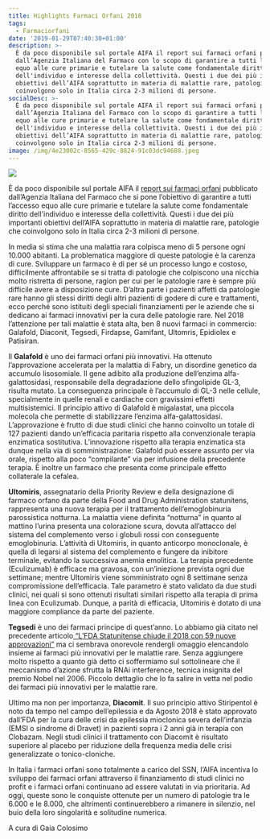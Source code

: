 ```yaml
---
title: Highlights Farmaci Orfani 2018
tags:
  - Farmaciorfani
date: '2019-01-29T07:40:30+01:00'
description: >-
  È da poco disponibile sul portale AIFA il report sui farmaci orfani pubblicato
  dall’Agenzia Italiana del Farmaco con lo scopo di garantire a tutti l’accesso
  equo alle cure primarie e tutelare la salute come fondamentale diritto
  dell'individuo e interesse della collettività. Questi i due dei più importanti
  obiettivi dell’AIFA soprattutto in materia di malattie rare, patologie che
  coinvolgono solo in Italia circa 2-3 milioni di persone.
socialDesc: >-
  È da poco disponibile sul portale AIFA il report sui farmaci orfani pubblicato
  dall’Agenzia Italiana del Farmaco con lo scopo di garantire a tutti l’accesso
  equo alle cure primarie e tutelare la salute come fondamentale diritto
  dell'individuo e interesse della collettività. Questi i due dei più importanti
  obiettivi dell’AIFA soprattutto in materia di malattie rare, patologie che
  coinvolgono solo in Italia circa 2-3 milioni di persone.
image: /img/4e23002c-8565-429c-8824-91c03dc94688.jpeg
---
```

![](/img/4e23002c-8565-429c-8824-91c03dc94688.jpeg)

È da poco disponibile sul portale AIFA il [report sui farmaci orfani](http://www.aifa.gov.it/sites/default/files/Report-AIFA_Farmaci_orfani.pdf) pubblicato dall’Agenzia Italiana del Farmaco che si pone l’obiettivo di garantire a tutti l’accesso equo alle cure primarie e tutelare la salute come fondamentale diritto dell'individuo e interesse della collettività. Questi i due dei più importanti obiettivi dell’AIFA soprattutto in materia di malattie rare, patologie che coinvolgono solo in Italia circa 2-3 milioni di persone.

In media si stima che una malattia rara colpisca meno di 5 persone ogni 10.000 abitanti. La problematica maggiore di queste patologie è la carenza di cure. Sviluppare un farmaco è di per sé un processo lungo e costoso, difficilmente affrontabile se si tratta di patologie che colpiscono una nicchia molto ristretta di persone, ragion per cui per le patologie rare è sempre più difficile avere a disposizione cure. D’altra parte i pazienti affetti da patologie rare hanno gli stessi diritti degli altri pazienti di godere di cure e trattamenti, ecco perché sono istituiti degli speciali finanziamenti per le aziende che si dedicano ai farmaci innovativi per la cura delle patologie rare. Nel 2018 l’attenzione per tali malattie è stata alta, ben 8 nuovi farmaci in commercio: Galafold, Diaconit, Tegsedi, Firdapse, Gamifant, Ultomris, Epidiolex e Patisiran.

Il **Galafold** è uno dei farmaci orfani più innovativi. Ha ottenuto l’approvazione accelerata per la malattia di Fabry, un disordine genetico da accumulo lisosomiale. Il gene adibito alla produzione dell’enzima alfa-galattosidasi, responsabile della degradazione dello sfingolipide GL-3, risulta mutato. La conseguenza principale è l’accumulo di GL-3 nelle cellule, specialmente in quelle renali e cardiache con gravissimi effetti multisistemici. Il principio attivo di Galafold è migalastat, una piccola molecola che permette di stabilizzare l’enzima alfa-galattosidasi. L’approvazione è frutto di due studi clinici che hanno coinvolto un totale di 127 pazienti dando un’efficacia paritaria rispetto alla convenzionale terapia enzimatica sostitutiva. L’innovazione rispetto alla terapia enzimatica sta dunque nella via di somministrazione: Galafold può essere assunto per via orale, rispetto alla poco “compilante” via per infusione della precedente terapia. È inoltre un farmaco che presenta come principale effetto collaterale la cefalea.

**Ultomiris**, assegnatario della Priority Review e della designazione di farmaco orfano da parte della Food and Drug Administration statunitens, rappresenta una nuova terapia per il trattamento dell’emoglobinuria parossistica notturna. La malattia viene definita “notturna” in quanto al mattino l’urina presenta una colorazione scura, dovuta all’attacco del sistema del complemento verso i globuli rossi con conseguente emoglobinuria. L’attività di Ultomiris, in quanto anticorpo monoclonale, è quella di legarsi al sistema del complemento e fungere da inibitore terminale, evitando la successiva anemia emolitica. La terapia precedente (Eculizumab) è efficace ma gravosa, con un’iniezione prevista ogni due settimane; mentre Ultomiris viene somministrato ogni 8 settimane senza compromissione dell’efficacia. Tale parametro è stato validato da due studi clinici, nei quali si sono ottenuti risultati similari rispetto alla terapia di prima linea con Eculizumab. Dunque, a parità di efficacia, Ultomiris è dotato di una maggiore compliance da parte del paziente.

**Tegsedi** è uno dei farmaci principe di quest’anno. Lo abbiamo già citato nel precedente articolo[ “L’FDA Statunitense chiude il 2018 con 59 nuove approvazioni”](https://www.farmaceuticayounger.science/blog/2019/01/lfda-statunitense-chiude-il-2018-con-59-nuove-approvazioni/) ma ci sembrava onorevole rendergli omaggio elencandolo insieme ai farmaci più innovativi per le malattie rare. Senza aggiungere molto rispetto a quanto già detto ci soffermiamo sul sottolineare che il meccanismo d’azione sfrutta la RNAi interference, tecnica insignita del premio Nobel nel 2006. Piccolo dettaglio che lo fa salire in vetta nel podio dei farmaci più innovativi per le malattie rare.

Ultimo ma non per importanza, **Diacomit**. Il suo principio attivo Stiripentol è noto da tempo nel campo dell’epilessia e da Agosto 2018 è stato approvato dall’FDA per la cura delle crisi da epilessia mioclonica severa dell’infanzia (EMSI o sindrome di Dravet) in pazienti sopra i 2 anni già in terapia con Clobazam. Negli studi clinici il trattamento con Diacomit è risultato superiore al placebo per riduzione della frequenza media delle crisi generalizzate o tonico-cloniche. 

In Italia i farmaci orfani sono totalmente a carico del SSN, l’AIFA incentiva lo sviluppo dei farmaci orfani attraverso il finanziamento di studi clinici no profit e i farmaci orfani continuano ad essere valutati in via prioritaria. Ad oggi, queste sono le conquiste ottenute per un numero di patologie tra le 6.000 e le 8.000, che altrimenti continuerebbero a rimanere in silenzio, nel buio della loro singolarità e solitudine numerica.

A cura di Gaia Colosimo
